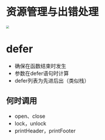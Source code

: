 # 资源管理与出错处理

<img src="https://pic.imgdb.cn/item/6572d513c458853aef222799.jpg" style="zoom: 50%;" />

# defer

* 确保在函数结束时发生
* 参数在defer语句时计算
* defer列表为先进后出（类似栈）

## 何时调用

* open、close
* lock，unlock
* printHeader，printFooter